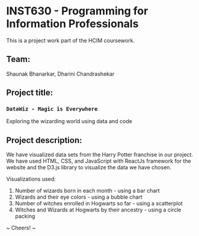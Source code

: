 # INST630 - Programming for Information Professionals
This is a project work part of the HCIM coursework.


## Team:
Shaunak Bhanarkar, Dharini Chandrashekar


## Project title:

### `DataWiz - Magic is Everywhere`
Exploring the wizarding world using data and code


## Project description:

We have visualized data sets from the Harry Potter franchise in our project. We have used HTML, CSS, and JavaScript with ReactJs framework for the website and the D3.js library to visualize the data we have chosen.


Visualizations used:
1. Number of wizards born in each month - using a bar chart
2. Wizards and their eye colors -  using a bubble chart
3. Number of witches enrolled in Hogwarts so far - using a scatterplot
4. Witches and Wizards at Hogwarts by their ancestry - using a circle packing



~ Cheers! ~
